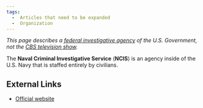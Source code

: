 ```yaml
---
tags:
  -  Articles that need to be expanded
  -  Organization
---
```

*This page describes a [federal investigative agency](federal_investigative_agency.md) of the U.S.
Government, not the [CBS television
show](https://www.cbs.com/shows/).*

The **Naval Criminal Investigative Service** (**NCIS**) is an agency
inside of the U.S. Navy that is staffed entirely by civilians.

## External Links

- [Official website](https://www.ncis.navy.mil/)